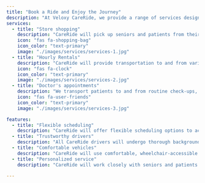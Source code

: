 ```yaml
---
title: "Book a Ride and Enjoy the Journey"
description: "At Veloxy CareRide, we provide a range of services designed to support seniors and patients in their daily lives. Our offerings include:"
services:
  - title: "Store shopping"
    description: "CareRide will pick up seniors and patients from their homes and take them to their preferred grocery store(s) of choice, helping them stock up on essential items."
    icon: "fas fa-shopping-bag"
    icon_color: "text-primary"
    image: "./images/services/services-1.jpg"
  - title: "Hourly Rentals"
    description: "CareRide will provide transportation to and from various stores, such as pharmacies, department stores, and specialty shops, allowing seniors and cancer patients to run errands with ease."
    icon: "fas fa-clock"
    icon_color: "text-primary"
    image: "./images/services/services-2.jpg"
  - title: "Doctor's appointments"
    description: "We transport patients to and from routine check-ups, specialists, and follow-up visits."
    icon: "fas fa-user-friends"
    icon_color: "text-primary"
    image: "./images/services/services-3.jpg"

features:
  - title: "Flexible scheduling"
    description: "CareRide will offer flexible scheduling options to accommodate the needs of seniors and patients, including early morning, late evening, and weekend appointments."
  - title: "Trustworthy drivers"
    description: "All CareRide drivers will undergo thorough background checks and training to ensure a safe and trustworthy experience for passengers."
  - title: "Comfortable vehicles"
    description: "CareRide will use comfortable, wheelchair-accessible vehicles to ensure a smooth and comfortable ride for all passengers."
  - title: "Personalized service"
    description: "CareRide will work closely with seniors and patients to understand their specific needs and preferences, providing personalized service tailored to their unique requirements."

---
```

